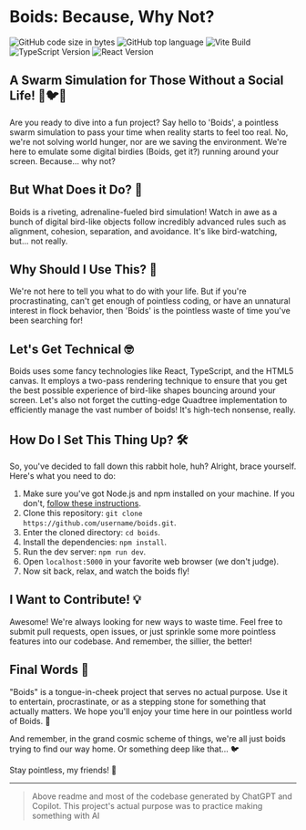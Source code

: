 # Boids: Because, Why Not?

![GitHub code size in bytes](https://img.shields.io/github/languages/code-size/kbitgood/boids)
![GitHub top language](https://img.shields.io/github/languages/top/kbitgood/boids)
![Vite Build](https://img.shields.io/badge/Vite-Build-646CFF)
![TypeScript Version](https://img.shields.io/badge/TypeScript-%5E5.0.2-blue)
![React Version](https://img.shields.io/badge/React-%5E18.2.0-61DAFB)

## A Swarm Simulation for Those Without a Social Life! 🎉🐦🎉

Are you ready to dive into a fun project? Say hello to 'Boids', a pointless swarm simulation to pass your time when reality starts to feel too real. No, we're not solving world hunger, nor are we saving the environment. We're here to emulate some digital birdies (Boids, get it?) running around your screen. Because... why not?

## But What Does it Do? 🧐

Boids is a riveting, adrenaline-fueled bird simulation! Watch in awe as a bunch of digital bird-like objects follow incredibly advanced rules such as alignment, cohesion, separation, and avoidance. It's like bird-watching, but... not really.

## Why Should I Use This? 🤔

We're not here to tell you what to do with your life. But if you're procrastinating, can't get enough of pointless coding, or have an unnatural interest in flock behavior, then 'Boids' is the pointless waste of time you've been searching for!

## Let's Get Technical 🤓

Boids uses some fancy technologies like React, TypeScript, and the HTML5 canvas. It employs a two-pass rendering technique to ensure that you get the best possible experience of bird-like shapes bouncing around your screen. Let's also not forget the cutting-edge Quadtree implementation to efficiently manage the vast number of boids! It's high-tech nonsense, really.

## How Do I Set This Thing Up? 🛠️

So, you've decided to fall down this rabbit hole, huh? Alright, brace yourself. Here's what you need to do:

1. Make sure you've got Node.js and npm installed on your machine. If you don't, [follow these instructions](https://nodejs.org/en/download/).
2. Clone this repository: `git clone https://github.com/username/boids.git`.
3. Enter the cloned directory: `cd boids`.
4. Install the dependencies: `npm install`.
5. Run the dev server: `npm run dev`.
6. Open `localhost:5000` in your favorite web browser (we don't judge).
7. Now sit back, relax, and watch the boids fly!

## I Want to Contribute! 💡

Awesome! We're always looking for new ways to waste time. Feel free to submit pull requests, open issues, or just sprinkle some more pointless features into our codebase. And remember, the sillier, the better!

## Final Words 📜

"Boids" is a tongue-in-cheek project that serves no actual purpose. Use it to entertain, procrastinate, or as a stepping stone for something that actually matters. We hope you'll enjoy your time here in our pointless world of Boids. 🥳

And remember, in the grand cosmic scheme of things, we're all just boids trying to find our way home. Or something deep like that... 🐦

Stay pointless, my friends! 🚀

---

> Above readme and most of the codebase generated by ChatGPT and Copilot. This project's actual purpose was to practice making something with AI
